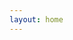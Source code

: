 ```yaml
---
layout: home
---
```

<script setup lang="ts">
    import { ref } from 'vue';
    import { useData } from 'vitepress';

    const themeKey = ref <string> ('');
    console.log('themeKey initial', themeKey.value);
    const { isDark } = useData();
    themeKey.value = !isDark ? 'LIGHT' : 'DARK';

    console.log('themeKey', themeKey.value);
</script>
<Home :key="themeKey" />